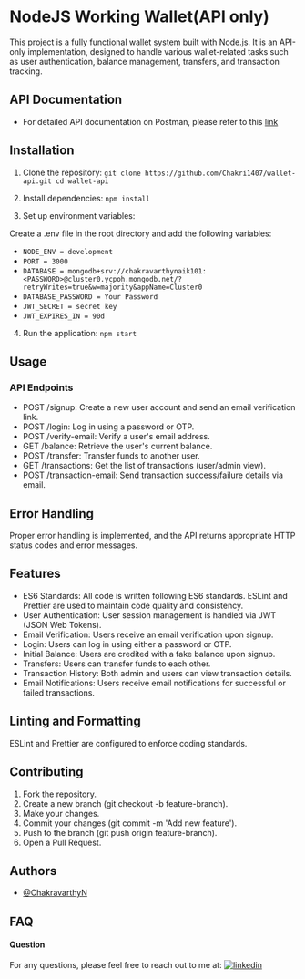 
# NodeJS Working Wallet(API only)
This project is a fully functional wallet system built with Node.js. It is an API-only implementation, designed to handle various wallet-related tasks such as user authentication, balance management, transfers, and transaction tracking.

## API Documentation 
- For detailed API documentation on Postman, please refer to this [link](https://documenter.getpostman.com/view/37564538/2sAXjRXA3J#3bb67c56-26d6-46d5-8bee-bd31433ce0e1)


## Installation

1. Clone the repository:
``git clone https://github.com/Chakri1407/wallet-api.git
 cd wallet-api `` 

2. Install dependencies:
`` npm install `` 
3. Set up environment variables:

Create a .env file in the root directory and add the following variables:

- `` NODE_ENV = development ``
- ``PORT = 3000 ``
- ``DATABASE = mongodb+srv://chakravarthynaik101:<PASSWORD>@cluster0.ycpoh.mongodb.net/?retryWrites=true&w=majority&appName=Cluster0 ``
- ``DATABASE_PASSWORD = Your Password ``
- ``JWT_SECRET = secret key ``
- ``JWT_EXPIRES_IN = 90d ``

4. Run the application:
`` npm start ``

## Usage

### API Endpoints
- POST /signup: Create a new user account and send an email verification link.
- POST /login: Log in using a password or OTP.
- POST /verify-email: Verify a user's email address.
- GET /balance: Retrieve the user's current balance.
- POST /transfer: Transfer funds to another user.
- GET /transactions: Get the list of transactions (user/admin view).
- POST /transaction-email: Send transaction success/failure details via email.

## Error Handling

Proper error handling is implemented, and the API returns appropriate HTTP status codes and error messages.

## Features

- ES6 Standards: All code is written following ES6 standards. ESLint and Prettier are used to maintain code quality and consistency.
- User Authentication: User session management is handled via JWT (JSON Web Tokens).
- Email Verification: Users receive an email verification upon signup.
- Login: Users can log in using either a password or OTP.
- Initial Balance: Users are credited with a fake balance upon signup.
- Transfers: Users can transfer funds to each other.
- Transaction History: Both admin and users can view transaction details.
- Email Notifications: Users receive email notifications for successful or failed transactions.

## Linting and Formatting
ESLint and Prettier are configured to enforce coding standards.

## Contributing
1. Fork the repository.
2. Create a new branch (git checkout -b feature-branch).
3. Make your changes.
4. Commit your changes (git commit -m 'Add new feature').
5. Push to the branch (git push origin feature-branch).
6. Open a Pull Request.
## Authors

- [@ChakravarthyN](https://github.com/Chakri1407)


## FAQ

#### Question 
For any questions, please feel free to reach out to me at: [![linkedin](https://img.shields.io/badge/linkedin-0A66C2?style=for-the-badge&logo=linkedin&logoColor=white)](https://www.linkedin.com/in/chakravarthy-naik-9626bb1ba/)


